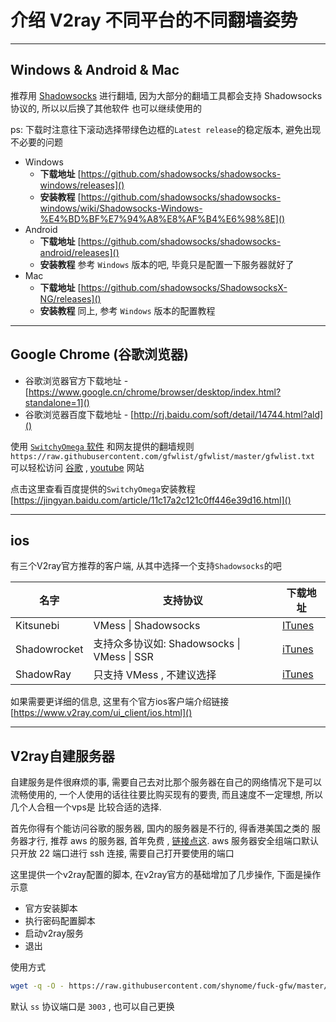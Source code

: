 # 介绍 V2ray 不同平台的不同翻墙姿势

---------------------

## Windows & Android & Mac

推荐用 [Shadowsocks](https://github.com/shadowsocks/) 进行翻墙, 
因为大部分的翻墙工具都会支持 Shadowsocks 协议的, 所以以后换了其他软件
也可以继续使用的

ps: 下载时注意往下滚动选择带绿色边框的`Latest release`的稳定版本, 避免出现不必要的问题

- Windows
  - __下载地址__ [https://github.com/shadowsocks/shadowsocks-windows/releases]()
  - __安装教程__ [https://github.com/shadowsocks/shadowsocks-windows/wiki/Shadowsocks-Windows-%E4%BD%BF%E7%94%A8%E8%AF%B4%E6%98%8E]() 
- Android
  - __下载地址__ [https://github.com/shadowsocks/shadowsocks-android/releases]()
  - __安装教程__ 参考 `Windows` 版本的吧, 毕竟只是配置一下服务器就好了
- Mac
  - __下载地址__ [https://github.com/shadowsocks/ShadowsocksX-NG/releases]()
  - __安装教程__ 同上,  参考 `Windows` 版本的配置教程

---------------------

## Google Chrome (谷歌浏览器)

- 谷歌浏览器官方下载地址 - [https://www.google.cn/chrome/browser/desktop/index.html?standalone=1]()
- 谷歌浏览器百度下载地址 - [http://rj.baidu.com/soft/detail/14744.html?ald]()

使用 [ `SwitchyOmega` 软件](https://github.com/FelisCatus/SwitchyOmega) 
和网友提供的翻墙规则 `https://raw.githubusercontent.com/gfwlist/gfwlist/master/gfwlist.txt` 
可以轻松访问 [谷歌](https://www.google.com) , [youtube](https://www.youtube.com/) 网站

点击这里查看百度提供的`SwitchyOmega`安装教程 [https://jingyan.baidu.com/article/11c17a2c121c0ff446e39d16.html]()

-----------------------

## ios 

有三个V2ray官方推荐的客户端, 从其中选择一个支持`Shadowsocks`的吧

| 名字         | 支持协议                                    | 下载地址
| ------------ | ------------------------------------------- | -------
| Kitsunebi    | VMess \| Shadowsocks                        | [ITunes](https://www.v2ray.com/itunes/us/kitsunebi/id1275446921/)
| Shadowrocket | 支持众多协议如: Shadowsocks \| VMess \| SSR | [iTunes](https://www.v2ray.com/itunes/us/shadowrocket/id932747118/)
| ShadowRay    | 只支持 VMess , 不建议选择                   | [iTunes](https://www.v2ray.com/itunes/us/shadowray/id1283082051/)

如果需要更详细的信息, 这里有个官方ios客户端介绍链接 [https://www.v2ray.com/ui_client/ios.html]()

-----------------------

## V2ray自建服务器

自建服务是件很麻烦的事, 需要自己去对比那个服务器在自己的网络情况下是可以流畅使用的,
一个人使用的话往往要比购买现有的要贵, 而且速度不一定理想, 所以几个人合租一个vps是
比较合适的选择. 

首先你得有个能访问谷歌的服务器, 国内的服务器是不行的, 得香港美国之类的
服务器才行, 推荐 aws 的服务器, 首年免费 , [链接点这](https://aws.amazon.com/cn/free/).
aws 服务器安全组端口默认只开放 22 端口进行 ssh 连接, 需要自己打开要使用的端口

这里提供一个v2ray配置的脚本, 在v2ray官方的基础增加了几步操作, 下面是操作示意
- 官方安装脚本
- 执行密码配置脚本
- 启动v2ray服务
- 退出

使用方式
```bash
wget -q -O - https://raw.githubusercontent.com/shynome/fuck-gfw/master/init.sh | bash
```
默认 `ss` 协议端口是 `3003` , 也可以自己更换

